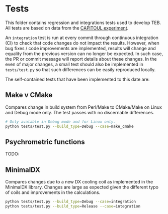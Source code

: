 # Tests

This folder contains regression and integrations tests used to develop TEB. All tests are based on data from the [CAPITOUL experiment](../examples/CAPITOUL/).

An `integration` test is run at every commit through continuous integration (CI) to check that code changes do not impact the results. However, when bug fixes / code improvements are implemented, results will change and equality from the previous version can no longer be expected. In such case, the PR or commit message will report details about these changes. In the even of major changes, a small test should also be implemented in `tests/test.py` so that such differences can be easily reproduced locally.

The self-contained tests that have been implemented to this date are:

## Make v CMake

Compares change in build system from Perl/Make to CMake/Make on Linux and Debug mode only.
The test passes with no discernable differences.

``` bash
# Only avalable in Debug mode and for Linux only.
python tests/test.py --build_type=Debug --case=make_cmake
```

## Psychrometric functions

TODO:

## MinimalDX

Compares changes due to a new DX cooling coil as implemented in the MinimalDX library.
Changes are large as expected given the different typo of coils and improvements in the calculations.

``` bash
python tests/test.py --build_type=Debug --case=integration
python tests/test.py --build_type=Release --case=integration
```
